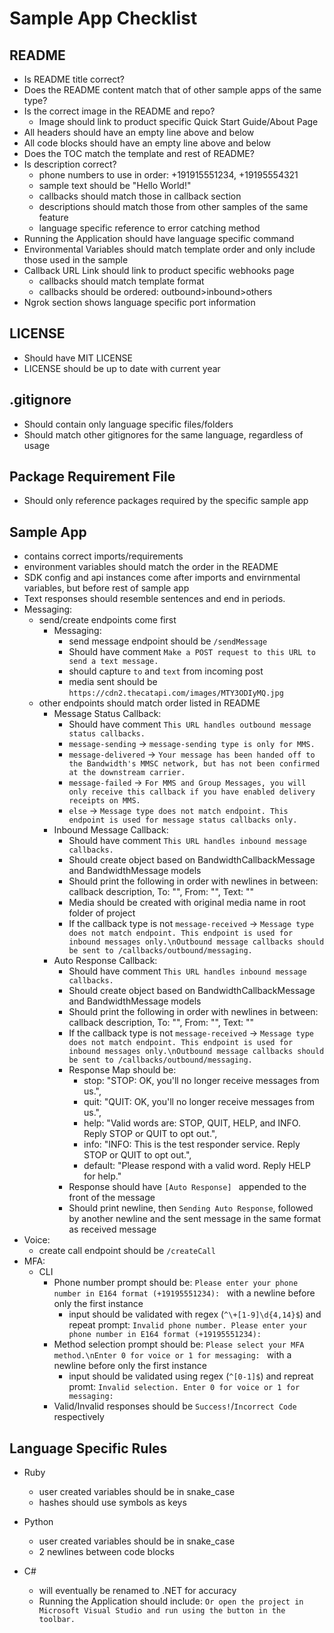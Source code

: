 # Sample App Checklist

## README

 - Is README title correct?
 - Does the README content match that of other sample apps of the same type?
 - Is the correct image in the README and repo?
   - Image should link to product specific Quick Start Guide/About Page
 - All headers should have an empty line above and below
 - All code blocks should have an empty line above and below
 - Does the TOC match the template and rest of README?
 - Is description correct?
   - phone numbers to use in order: +191915551234, +19195554321
   - sample text should be "Hello World!"
   - callbacks should match those in callback section
   - descriptions should match those from other samples of the same feature
   - language specific reference to error catching method
 - Running the Application should have language specific command
 - Environmental Variables should match template order and only include those used in the sample
 - Callback URL Link should link to product specific webhooks page
   - callbacks should match template format
   - callbacks should be ordered: outbound>inbound>others
 - Ngrok section shows language specific port information

## LICENSE

 - Should have MIT LICENSE
 - LICENSE should be up to date with current year

## .gitignore

 - Should contain only language specific files/folders
 - Should match other gitignores for the same language, regardless of usage

## Package Requirement File

 - Should only reference packages required by the specific sample app

## Sample App

 - contains correct imports/requirements
 - environment variables should match the order in the README
 - SDK config and api instances come after imports and envirnmental variables, but before rest of sample app
 - Text responses should resemble sentences and end in periods.
 - Messaging:
    - send/create endpoints come first
        - Messaging:
          - send message endpoint should be `/sendMessage`
          - Should have comment `Make a POST request to this URL to send a text message.`
          - should capture `to` and `text` from incoming post
          - media sent should be `https://cdn2.thecatapi.com/images/MTY3ODIyMQ.jpg`
    - other endpoints should match order listed in README
        - Message Status Callback:
          - Should have comment `This URL handles outbound message status callbacks.`
          - `message-sending` -> `message-sending type is only for MMS.`
          - `message-delivered` -> `Your message has been handed off to the Bandwidth's MMSC network, but has not been confirmed at the downstream carrier.`
          - `message-failed` -> `For MMS and Group Messages, you will only receive this callback if you have enabled delivery receipts on MMS.`
          - `else` -> `Message type does not match endpoint. This endpoint is used for message status callbacks only.`
        - Inbound Message Callback:
          - Should have comment `This URL handles inbound message callbacks.`
          - Should create object based on BandwidthCallbackMessage and  BandwidthMessage models
          - Should print the following in order with newlines in between: callback description, To: "", From: "", Text: ""
          - Media should be created with original media name in root folder of project
          - If the callback type is not `message-received` -> `Message type does not match endpoint. This endpoint is used for inbound messages only.\nOutbound message callbacks should be sent to /callbacks/outbound/messaging.`
        - Auto Response Callback:
          - Should have comment `This URL handles inbound message callbacks.`
          - Should create object based on BandwidthCallbackMessage and  BandwidthMessage models
          - Should print the following in order with newlines in between: callback description, To: "", From: "", Text: ""
          - If the callback type is not `message-received` -> `Message type does not match endpoint. This endpoint is used for inbound messages only.\nOutbound message callbacks should be sent to /callbacks/outbound/messaging.`
          - Response Map should be: 
            - stop: "STOP: OK, you'll no longer receive messages from us.",
            - quit: "QUIT: OK, you'll no longer receive messages from us.",
            - help: "Valid words are: STOP, QUIT, HELP, and INFO. Reply STOP or QUIT to opt out.",
            - info: "INFO: This is the test responder service. Reply STOP or QUIT to opt out.",
            - default: "Please respond with a valid word. Reply HELP for help."
          - Response should have `[Auto Response] ` appended to the front of the message
          - Should print newline, then `Sending Auto Response`, followed by another newline and the sent message in the same format as received message
  - Voice:
      - create call endpoint should be `/createCall`
  - MFA:
      - CLI
        - Phone number prompt should be: `Please enter your phone number in E164 format (+19195551234): ` with a newline before only the first instance
            - input should be validated with regex (`^\+[1-9]\d{4,14}$`) and repeat prompt: `Invalid phone number. Please enter your phone number in E164 format (+19195551234): `
        - Method selection prompt should be: `Please select your MFA method.\nEnter 0 for voice or 1 for messaging: ` with a newline before only the first instance
            - input should be validated using regex (`^[0-1]$`) and repreat promt: `Invalid selection. Enter 0 for voice or 1 for messaging: `
        - Valid/Invalid responses should be `Success!`/`Incorrect Code` respectively

## Language Specific Rules

   - Ruby
      - user created variables should be in snake_case
      - hashes should use symbols as keys

   - Python
      - user created variables should be in snake_case
      - 2 newlines between code blocks
      
   - C#
      - will eventually be renamed to .NET for accuracy
      - Running the Application should include: `Or open the project in Microsoft Visual Studio and run using the button in the toolbar.`